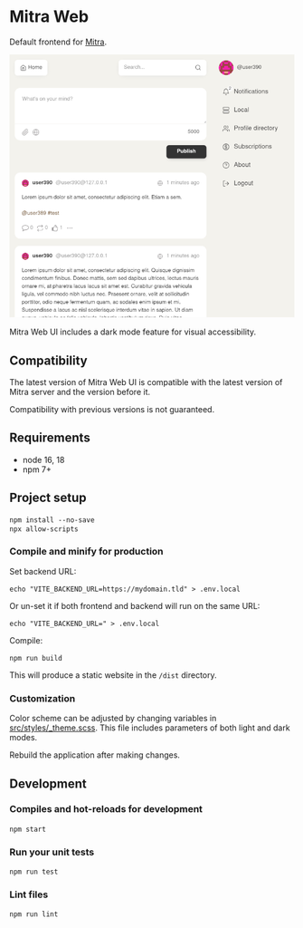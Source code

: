 # Mitra Web

Default frontend for [Mitra](https://codeberg.org/silverpill/mitra).

<img width="650" src="screenshot.png" alt="screenshot">

Mitra Web UI includes a dark mode feature for visual accessibility.

## Compatibility

The latest version of Mitra Web UI is compatible with the latest version of Mitra server and the version before it.

Compatibility with previous versions is not guaranteed.

## Requirements

- node 16, 18
- npm 7+

## Project setup

```
npm install --no-save
npx allow-scripts
```

### Compile and minify for production

Set backend URL:

```
echo "VITE_BACKEND_URL=https://mydomain.tld" > .env.local
```

Or un-set it if both frontend and backend will run on the same URL:

```
echo "VITE_BACKEND_URL=" > .env.local
```

Compile:

```
npm run build
```

This will produce a static website in the `/dist` directory.

### Customization

Color scheme can be adjusted by changing variables in [src/styles/_theme.scss](./src/styles/_theme.scss). This file includes parameters of both light and dark modes.

Rebuild the application after making changes.

## Development

### Compiles and hot-reloads for development

```
npm start
```

### Run your unit tests

```
npm run test
```

### Lint files

```
npm run lint
```
